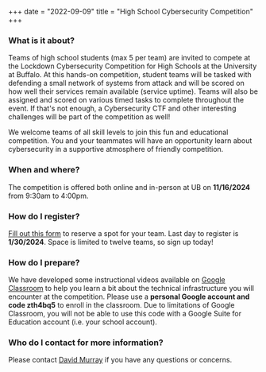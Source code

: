 +++
date = "2022-09-09"
title = "High School Cybersecurity Competition"
+++


### What is it about?

Teams of high school students (max 5 per team) are invited to compete at the Lockdown Cybersecurity Competition for High Schools at the University at Buffalo. At this hands-on competition, student teams will be tasked with defending a small network of systems from attack and will be scored on how well their services remain available (service uptime). Teams will also be assigned and scored on various timed tasks to complete throughout the event. If that's not enough, a Cybersecurity CTF and other interesting challenges will be part of the competition as well!

We welcome teams of all skill levels to join this fun and educational competition. You and your teammates will have an opportunity learn about cybersecurity in a supportive atmosphere of friendly competition. 


### When and where?

The competition is offered both online and in-person at UB on **11/16/2024** from 9:30am to 4:00pm.


### How do I register? 

<a href="https://forms.office.com/r/MhXWZdeJsK " target="_blank">Fill out this form</a> to reserve a spot for your team. Last day to register is **1/30/2024**. Space is limited to twelve teams, so sign up today!


### How do I prepare?

We have developed some instructional videos available on <a href="https://classroom.google.com" target="_blank">Google Classroom</a> to help you learn a bit about the technical infrastructure you will encounter at the competition.  Please use a **personal Google account and code zth4bq5** to enroll in the classroom.  Due to limitations of Google Classroom, you will not be able to use this code with a Google Suite for Education account (i.e. your school account).


### Who do I contact for more information?

Please contact [David Murray](mailto:djmurray@buffalo.edu?subject=Lockdown+HS+Question) if you have any questions or concerns. 
